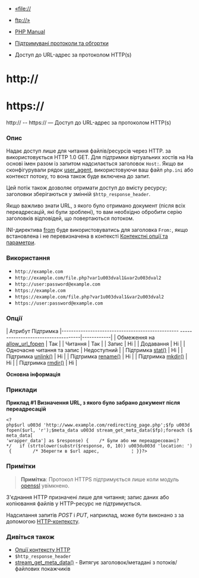 - [«file://](wrappers.file.md)
- [ftp://»](wrappers.ftp.md)

- [PHP Manual](index.md)
- [Підтримувані протоколи та обгортки](wrappers.md)
- Доступ до URL-адрес за протоколом HTTP(s)

# http://

# https://

http:// -- https:// — Доступ до URL-адрес за протоколом HTTP(s)

### Опис

Надає доступ лише для читання файлів/ресурсів через HTTP. за
використовується HTTP 1.0 GET. Для підтримки віртуальних хостів на
На основі імен разом із запитом надсилається заголовок `Host:`. Якщо ви
сконфігурували рядок
[user_agent](filesystem.configuration.md#ini.user-agent), використовуючи
ваш файл `php.ini` або контекст потоку, то вона також буде включена до
запит.

Цей потік також дозволяє отримати доступ до вмісту ресурсу;
заголовки зберігаються у змінній `$http_response_header`.

Якщо важливо знати URL, з якого було отримано документ (після всіх
переадресацій, які були зроблені), то вам необхідно обробити
серію заголовків відповідей, що повертаються потоком.

INI-директива [from](filesystem.configuration.md#ini.from) буде
використовуватись для заголовка `From:`, якщо встановлена і не
перевизначена в контексті [Контекстні опції та
параметри](context.md).

### Використання

- `http://example.com`
- `http://example.com/file.php?var1u003dval1&var2u003dval2`
- `http://user:password@example.com`
- `https://example.com`
- `https://example.com/file.php?var1u003dval1&var2u003dval2`
- `https://user:password@example.com`

### Опції

| Атрибут Підтримка
|------------------------------------------------- ------------------------------------|------------|
| Обмеження на [allow_url_fopen](filesystem.configuration.md#ini.allow-url-fopen) | Так |
| Читання | Так |
| Запис | Ні |
| Додавання | Ні |
| Одночасне читання та запис | Недоступний |
| Підтримка [stat()](function.stat.md) | Ні |
| Підтримка [unlink()](function.unlink.md) | Ні |
| Підтримка [rename()](function.rename.md) | Ні |
| Підтримка [mkdir()](function.mkdir.md) | Ні |
| Підтримка [rmdir()](function.rmdir.md) | Ні |

**Основна інформація**

### Приклади

**Приклад #1 Визначення URL, з якого було забрано документ після
переадресацій**

` <?php$url u003d 'http://www.example.com/redirecting_page.php';$fp u003d fopen($url, 'r');$meta_data u003d stream_get_meta_data($fp);foreach ($meta_data[ 'wrapper_data'] as $response) {    /* Були або ми переадресовані? */   if (strtolower(substr($response, 0, 10)) u003du003d 'location: ') {        /* Зберегти в $url адрес,            ¦ }}?> `

### Примітки

> **Примітка**: Протокол HTTPS підтримується лише коли модуль
> [openssl](book.openssl.md) увімкнено.

З'єднання HTTP призначені лише для читання; запис даних або
копіювання файлів у HTTP-ресурс не підтримується.

Надсилання запитів *POST* і *PUT*, наприклад, може бути виконано з
за допомогою [HTTP-контексту](context.http.md).

### Дивіться також

- [Опції контексту HTTP](context.http.md)
- `$http_response_header`
- [stream_get_meta_data()](function.stream-get-meta-data.md) -
Витягує заголовок/метадані з потоків/файлових покажчиків
